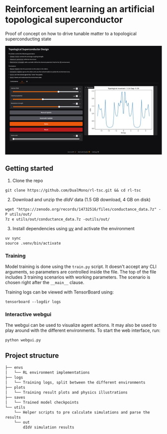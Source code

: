 # Reinforcement learning an artificial topological superconductor

Proof of concept on how to drive tunable matter to a topological superconducting state

![](plots/webgui.png)

## Getting started

1. Clone the repo
```
git clone https://github.com/DualMono/rl-tsc.git && cd rl-tsc
```
2. Download and unzip the *dIdV* data (1.5 GB download, 4 GB on disk)
```
wget "https://zenodo.org/records/14732516/files/conductance_data.7z" -P utils/out/
7z e utils/out/conductance_data.7z -outils/out/
```
3. Install dependencies using [uv](https://github.com/astral-sh/uv) and activate the environment
```
uv sync
source .venv/bin/activate
```

### Training
Model training is done using the `train.py` script. It doesn't accept any CLI arguments, so parameters are controlled inside the file.
The top of the file includes 3 training scenarios with working parameters. The scenario is chosen right after the `__main__` clause.

Training logs can be viewed with TensorBoard using:
```
tensorboard --logdir logs
```

### Interactive webgui
The webgui can be used to visualize agent actions. It may also be used to play around with the different environments. To start the web interface, run:
```
python webgui.py
```

## Project structure
```
├── envs
│   └── RL environment implementations
├── logs
│   └── Training logs, split between the different environments
├── plots
│   └── Training result plots and physics illustrations
├── saves
│   └── Trained model checkpoints
└── utils
    └── Helper scripts to pre calculate simulations and parse the results
    └── out
        dIdV simulation results 
```
